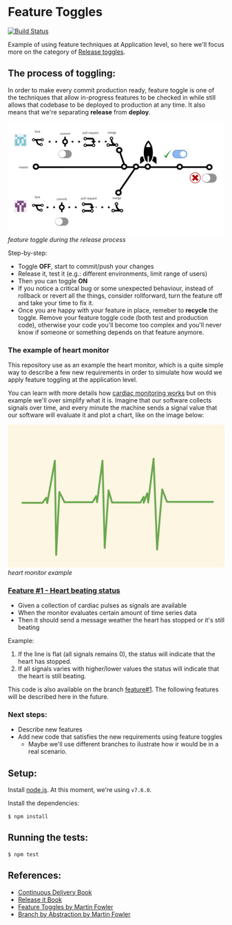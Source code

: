 Feature Toggles
===============

[![Build
Status](https://travis-ci.org/PragmaTeam/feature-toggles.svg?branch=master)](https://travis-ci.org/PragmaTeam/feature-toggles)

Example of using feature techniques at Application level, so here we'll focus
more on the category of [Release
toggles](https://martinfowler.com/articles/feature-toggles.html#ReleaseToggles).

## The process of toggling:

In order to make every commit production ready, feature toggle is one of the
techniques that allow in-progress features to be checked in while still allows
that codebase to be deployed to production at any time. It also means that we're
separating **release** from **deploy**.

![alt feature-toggle](feature-toggle.png)
_feature toggle during the release process_

Step-by-step:

* Toggle **OFF**, start to commit/push your changes
* Release it, test it (e.g.: different environments, limit range of users)
* Then you can toggle **ON**
* If you notice a critical bug or some unexpected behaviour, instead of
  rollback or revert all the things, consider rollforward, turn the feature off
  and take your time to fix it.
* Once you are happy with your feature in place, remeber to **recycle** the toggle.
Remove your feature toggle code (both test and production code), otherwise your
code you'll become too complex and you'll never know if someone or something
depends on that feature anymore.

### The example of heart monitor

This repository use as an example the heart monitor, which is a quite simple way
to describe a few new requirements in order to simulate how would we apply
feature toggling at the application level.

You can learn with more details how [cardiac monitoring
works](https://en.wikipedia.org/wiki/Cardiac_monitoring) but on this example
we'll over simplify what it is. Imagine that our software collects signals over
time, and every minute the machine sends a signal value that our software will
evaluate it and plot a chart, like on the image below:

![alt heartmonitor](hearmonitor.png)
_heart monitor example_

### [Feature #1 - Heart beating status](https://github.com/PragmaTeam/feature-toggles/tree/feature%231)

- Given a collection of cardiac pulses as signals are available
- When the monitor evaluates certain amount of time series data
- Then it should send a message weather the heart has stopped or it's still beating

Example:

1. If the line is flat (all signals remains 0), the status will indicate that the heart has stopped.
2. If all signals varies with higher/lower values the status will indicate that the heart is still beating.

This code is also available on the branch [feature#1](https://github.com/PragmaTeam/feature-toggles/tree/feature%231).
The following features will be described here in the future.

### Next steps:

* Describe new features
* Add new code that satisfies the new requirements using feature toggles
  * Maybe we'll use different branches to ilustrate how ir would be in a real
    scenario.

## Setup:

Install [node.js](https://nodejs.org/en/download/current/). At this moment,
we're using `v7.6.0`.

Install the dependencies:

```
$ npm install
```

## Running the tests:

```
$ npm test
```

## References:

* [Continuous Delivery Book](https://www.amazon.com/dp/0321601912?tag=contindelive-20)
* [Release it Book](https://pragprog.com/book/mnee/release-it)
* [Feature Toggles by Martin Fowler](https://martinfowler.com/articles/feature-toggles.html)
* [Branch by Abstraction by Martin Fowler](https://martinfowler.com/bliki/BranchByAbstraction.html)
